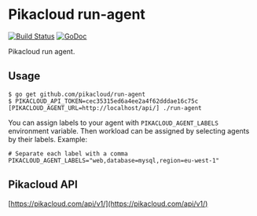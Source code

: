 # Pikacloud run-agent

[![Build Status](https://travis-ci.org/pikacloud/run-agent.svg?branch=master)](https://travis-ci.org/pikacloud/run-agent)
[![GoDoc](https://godoc.org/github.com/pikacloud/run-agent?status.png)](https://godoc.org/github.com/pikacloud/run-agent)

Pikacloud run agent.

## Usage

```
$ go get github.com/pikacloud/run-agent
$ PIKACLOUD_API_TOKEN=cec35315ed6a4ee2a4f62dddae16c75c [PIKACLOUD_AGENT_URL=http://localhost/api/] ./run-agent
```

You can assign labels to your agent with `PIKACLOUD_AGENT_LABELS` environment variable. Then workload can be assigned by selecting agents by their labels. Example:

```
# Separate each label with a comma
PIKACLOUD_AGENT_LABELS="web,database=mysql,region=eu-west-1"
```

## Pikacloud API

[https://pikacloud.com/api/v1/](https://pikacloud.com/api/v1/)
